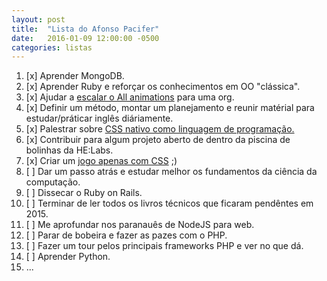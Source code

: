 ```yaml
---
layout: post
title:  "Lista do Afonso Pacifer"
date:   2016-01-09 12:00:00 -0500
categories: listas
---
```


1. [x] Aprender MongoDB.
1. [x] Aprender Ruby e reforçar os conhecimentos em OO "clássica".
1. [x] Ajudar a [escalar o All animations](https://github.com/all-animation/all-animation/issues/19) para uma org.
1. [x] Definir um método, montar um planejamento e reunir matérial para estudar/práticar inglês diáriamente.
1. [x] Palestrar sobre [CSS nativo como linguagem de programação.](https://speakerdeck.com/afonsopacifer/css-as-a-programing-language)
1. [x] Contribuir para algum projeto aberto de dentro da piscina de bolinhas da HE:Labs.
1. [x] Criar um [jogo apenas com CSS](https://github.com/afonsopacifer/egg-emergency) ;)
1. [ ] Dar um passo atrás e estudar melhor os fundamentos da ciência da computação.
1. [ ] Dissecar o Ruby on Rails.
1. [ ] Terminar de ler todos os livros técnicos que ficaram pendêntes em 2015.
1. [ ] Me aprofundar nos paranauês de NodeJS para web.
1. [ ] Parar de bobeira e fazer as pazes com o PHP.
1. [ ] Fazer um tour pelos principais frameworks PHP e ver no que dá.
1. [ ] Aprender Python.
1. ...

